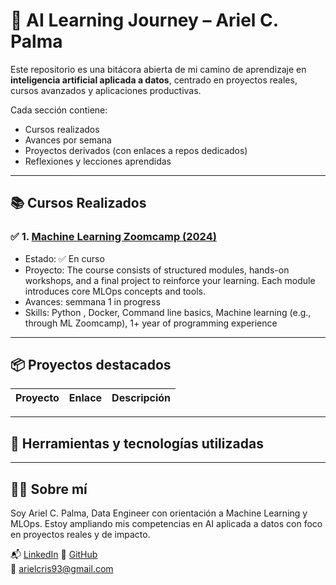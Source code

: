 # 🧠 AI Learning Journey – Ariel C. Palma

Este repositorio es una bitácora abierta de mi camino de aprendizaje en **inteligencia artificial aplicada a datos**, centrado en proyectos reales, cursos avanzados y aplicaciones productivas.

Cada sección contiene:
- Cursos realizados
- Avances por semana
- Proyectos derivados (con enlaces a repos dedicados)
- Reflexiones y lecciones aprendidas

---

## 📚 Cursos Realizados

### ✅ 1. [Machine Learning Zoomcamp (2024)](https://github.com/arielcris/ml-zoomcamp-2024)
- Estado: ✅ En curso
- Proyecto: The course consists of structured modules, hands-on workshops, and a final project to reinforce your learning. Each module introduces core MLOps concepts and tools.
- Avances: semmana 1 in progress
- Skills: Python , Docker, Command line basics, Machine learning (e.g., through ML Zoomcamp), 1+ year of programming experience


---

## 📦 Proyectos destacados

| Proyecto                             | Enlace                                                   | Descripción                                |
|--------------------------------------|-----------------------------------------------------------|--------------------------------------------|


---

## 🔧 Herramientas y tecnologías utilizadas


---

## 👨‍💻 Sobre mí

Soy Ariel C. Palma, Data Engineer con orientación a Machine Learning y MLOps. Estoy ampliando mis competencias en AI aplicada a datos con foco en proyectos reales y de impacto.

📬 [LinkedIn](https://www.linkedin.com/in/ariel-cristian-palma/) 
🐙 [GitHub](https://github.com/ArielCristian)  
📧 arielcris93@gmail.com
